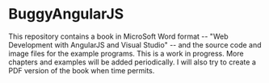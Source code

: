 # BuggyAngularJS
This repository contains a book in MicroSoft Word format -- "Web Development with AngularJS and Visual Studio" -- and the source code and image files for the example programs.
This is a work in progress. More chapters and examples will be added periodically. I will also try to create a PDF version of the book when time permits.
